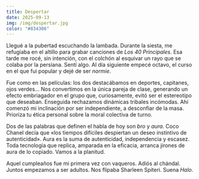 ```yaml
---
title: Despertar
date: 2025-09-13
img: /img/despertar.jpg
color: "#834306"
---
```


Llegué a la pubertad escuchando la lambada. Durante la siesta, me refugiaba en
el altillo para grabar canciones de _Los 40 Principales_. Esa tarde me rocé, sin
intención, con el colchón al esquivar un rayo que se colaba por la persiana.
Sentí algo. Al día siguiente empecé octavo, el curso en el que fui popular y
dejé de ser _normie_.

Fue como en las películas: los dos destacábamos en deportes, capitanes, ojos
verdes… Nos convertimos en la única pareja de clase, generando un efecto
embriagador en el grupo que, curiosamente, evitó ser el estereotipo que
deseaban. Enseguida rechazamos dinámicas tribales incómodas. Ahí comenzó mi
inclinación por ser independiente, a desconfiar de la masa. Prioriza tu ética
personal sobre la moral colectiva de turno.

Dos de las palabras que definen el habla de hoy son _bro_ y _aura_. Coco Chanel
decía que «los tiempos difíciles despiertan un deseo instintivo de
autenticidad». Aura es la suma de autenticidad, independencia y escasez. Toda
tecnología que replica, amparada en la eficacia, arranca jirones de aura de lo
copiado. Vamos a la planitud.

Aquel cumpleaños fue mi primera vez con vaqueros. Adiós al chándal. Juntos
empezamos a ser adultos. Nos flipaba Sharleen Spiteri. Suena _Halo_.
